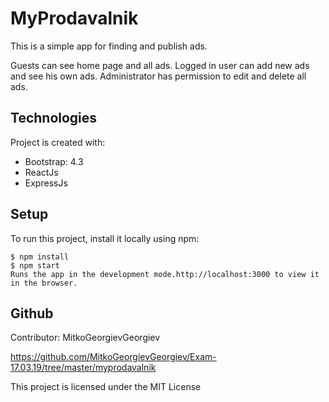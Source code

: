 # MyProdavalnik 

This is a simple app for finding and publish ads.

Guests can see home page and all ads.
Logged in user can add new ads and see his own ads.
Administrator has permission to edit and delete all ads.

## Technologies
Project is created with:
* Bootstrap: 4.3
* ReactJs
* ExpressJs

## Setup
To run this project, install it locally using npm:

```
$ npm install
$ npm start
Runs the app in the development mode.http://localhost:3000 to view it in the browser.
```

## Github

Contributor: MitkoGeorgievGeorgiev

https://github.com/MitkoGeorgievGeorgiev/Exam-17.03.19/tree/master/myprodavalnik

This project is licensed under the MIT License 



